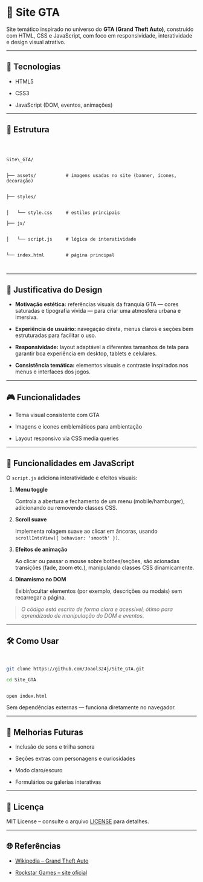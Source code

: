 # 🌆 Site GTA




Site temático inspirado no universo do **GTA (Grand Theft Auto)**, construído com HTML, CSS e JavaScript, com foco em responsividade, interatividade e design visual atrativo.



---




## 🚀 Tecnologias



- HTML5

- CSS3


- JavaScript (DOM, eventos, animações)



---




## 📁 Estrutura



```



Site\_GTA/


├── assets/           # imagens usadas no site (banner, ícones, decoração)


├── styles/


│   └── style.css     # estilos principais

├── js/


│   └── script.js     # lógica de interatividade


└── index.html        # página principal



````



---




## 🎨 Justificativa do Design





- **Motivação estética:** referências visuais da franquia GTA — cores saturadas e tipografia vívida — para criar uma atmosfera urbana e imersiva.


- **Experiência de usuário:** navegação direta, menus claros e seções bem estruturadas para facilitar o uso.


- **Responsividade:** layout adaptável a diferentes tamanhos de tela para garantir boa experiência em desktop, tablets e celulares.


- **Consistência temática:** elementos visuais e contraste inspirados nos menus e interfaces dos jogos.





---




## 🎮 Funcionalidades




- Tema visual consistente com GTA


- Imagens e ícones emblemáticos para ambientação


- Layout responsivo via CSS media queries





---




## 🧠 Funcionalidades em JavaScript




O `script.js` adiciona interatividade e efeitos visuais:





1. **Menu toggle**  


   Controla a abertura e fechamento de um menu (mobile/hamburger), adicionando ou removendo classes CSS.




2. **Scroll suave**  


   Implementa rolagem suave ao clicar em âncoras, usando `scrollIntoView({ behavior: 'smooth' })`.





3. **Efeitos de animação**  


   Ao clicar ou passar o mouse sobre botões/seções, são acionadas transições (fade, zoom etc.), manipulando classes CSS dinamicamente.





4. **Dinamismo no DOM**  


   Exibir/ocultar elementos (por exemplo, descrições ou modais) sem recarregar a página.





> *O código está escrito de forma clara e acessível, ótimo para aprendizado de manipulação do DOM e eventos.*





---





## 🛠️ Como Usar



```bash


git clone https://github.com/Joaol324j/Site_GTA.git

cd Site_GTA


open index.html


````




Sem dependências externas — funciona diretamente no navegador.



---




## 📌 Melhorias Futuras




* Inclusão de sons e trilha sonora


* Seções extras com personagens e curiosidades


* Modo claro/escuro


* Formulários ou galerias interativas



---



## 📄 Licença




MIT License – consulte o arquivo [LICENSE](LICENSE) para detalhes.



---



## 🌐 Referências




* [Wikipedia – Grand Theft Auto](https://pt.wikipedia.org/wiki/Grand_Theft_Auto)


* [Rockstar Games – site oficial](https://www.rockstargames.com/)
